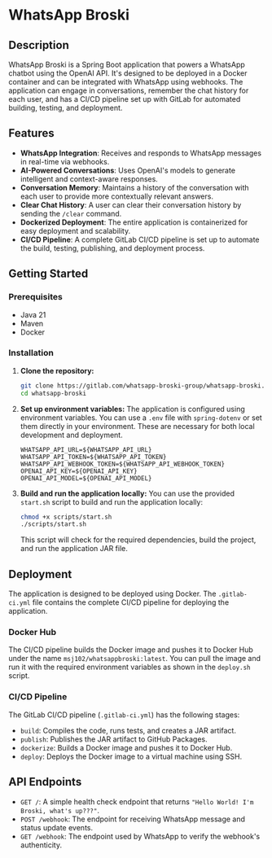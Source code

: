# WhatsApp Broski

## Description

WhatsApp Broski is a Spring Boot application that powers a WhatsApp chatbot using the OpenAI API. It's designed to be deployed in a Docker container and can be integrated with WhatsApp using webhooks. The application can engage in conversations, remember the chat history for each user, and has a CI/CD pipeline set up with GitLab for automated building, testing, and deployment.

## Features

-   **WhatsApp Integration**: Receives and responds to WhatsApp messages in real-time via webhooks.
-   **AI-Powered Conversations**: Uses OpenAI's models to generate intelligent and context-aware responses.
-   **Conversation Memory**: Maintains a history of the conversation with each user to provide more contextually relevant answers.
-   **Clear Chat History**: A user can clear their conversation history by sending the `/clear` command.
-   **Dockerized Deployment**: The entire application is containerized for easy deployment and scalability.
-   **CI/CD Pipeline**: A complete GitLab CI/CD pipeline is set up to automate the build, testing, publishing, and deployment process.

## Getting Started

### Prerequisites

-   Java 21
-   Maven
-   Docker

### Installation

1.  **Clone the repository:**
    ```bash
    git clone https://gitlab.com/whatsapp-broski-group/whatsapp-broski.git
    cd whatsapp-broski
    ```

2.  **Set up environment variables:**
    The application is configured using environment variables. You can use a `.env` file with `spring-dotenv` or set them directly in your environment. These are necessary for both local development and deployment.
    ```
    WHATSAPP_API_URL=${WHATSAPP_API_URL}
    WHATSAPP_API_TOKEN=${WHATSAPP_API_TOKEN}
    WHATSAPP_API_WEBHOOK_TOKEN=${WHATSAPP_API_WEBHOOK_TOKEN}
    OPENAI_API_KEY=${OPENAI_API_KEY}
    OPENAI_API_MODEL=${OPENAI_API_MODEL}
    ```

3.  **Build and run the application locally:**
    You can use the provided `start.sh` script to build and run the application locally:
    ```bash
    chmod +x scripts/start.sh
    ./scripts/start.sh
    ```
    This script will check for the required dependencies, build the project, and run the application JAR file.

## Deployment

The application is designed to be deployed using Docker. The `.gitlab-ci.yml` file contains the complete CI/CD pipeline for deploying the application.

### Docker Hub

The CI/CD pipeline builds the Docker image and pushes it to Docker Hub under the name `msj102/whatsappbroski:latest`. You can pull the image and run it with the required environment variables as shown in the `deploy.sh` script.

### CI/CD Pipeline
The GitLab CI/CD pipeline (`.gitlab-ci.yml`) has the following stages:

- `build`: Compiles the code, runs tests, and creates a JAR artifact.
- `publish`: Publishes the JAR artifact to GitHub Packages.
- `dockerize`: Builds a Docker image and pushes it to Docker Hub.
- `deploy`: Deploys the Docker image to a virtual machine using SSH.

## API Endpoints
- `GET /`: A simple health check endpoint that returns `"Hello World! I'm Broski, what's up???"`.
- `POST /webhook`: The endpoint for receiving WhatsApp message and status update events.
- `GET /webhook`: The endpoint used by WhatsApp to verify the webhook's authenticity.


